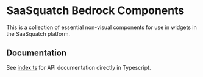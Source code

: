 # SaaSquatch Bedrock Components

This is a collection of essential non-visual components for use in widgets in the SaaSquatch platform.

## Documentation

See [index.ts](src/index.ts) for API documentation directly in Typescript.
